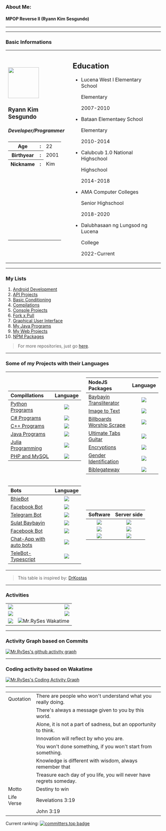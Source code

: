 ### About Me:
#### MPOP Reverse II (Ryann Kim Sesgundo)

---

<!--table id="table">
		<tr><td>⬛</td><td>⬛</td><td>⬛</td><td>⬛</td><td>⬛</td><td>⬛</td><td>⬛</td><td>⬛</td><td>⬛</td><td>⬛</td><td>⬛</td><td>⬛</td><td>⬛</td><td>⬛</td><td>⬛</td><td>⬛</td><td>⬛</td><td>⬛</td><td>⬛</td><td>⬛</td><td>⬛</td><td>⬛</td><td>⬛</td><td>⬛</td><td>⬛</td><td>⬛</td><td>⬛</td><td>⬛</td><td>⬛</td><td>⬛</td><td>⬛</td><td>⬛</td><td>⬛</td><td>⬛</td><td>⬛</td><td>⬛</td><td>⬛</td><td>⬛</td><td>⬛</td><td>⬛</td><td>⬛</td><td>⬛</td><td>⬛</td><td>⬛</td><td>⬛</td><td>⬛</td><td>⬛</td><td>⬛</td></tr><tr><td>⬛</td><td>🟩</td><td>⬛</td><td>⬛</td><td>⬛</td><td>🟩</td><td>⬛</td><td>🟩</td><td>🟩</td><td>⬛</td><td>⬛</td><td>⬛</td><td>⬛</td><td>🟩</td><td>🟩</td><td>⬛</td><td>⬛</td><td>🟩</td><td>⬛</td><td>🟩</td><td>⬛</td><td>🟩</td><td>🟩</td><td>🟩</td><td>⬛</td><td>🟩</td><td>🟩</td><td>🟩</td><td>⬛</td><td>🟩</td><td>🟩</td><td>🟩</td><td>⬛</td><td>⬛</td><td>⬛</td><td>🟩</td><td>🟩</td><td>🟩</td><td>⬛</td><td>🟩</td><td>🟩</td><td>🟩</td><td>⬛</td><td>🟩</td><td>🟩</td><td>🟩</td><td>⬛</td><td>⬛</td></tr><tr><td>⬛</td><td>🟩</td><td>🟩</td><td>⬛</td><td>🟩</td><td>🟩</td><td>⬛</td><td>🟩</td><td>⬛</td><td>🟩</td><td>⬛</td><td>⬛</td><td>⬛</td><td>🟩</td><td>⬛</td><td>🟩</td><td>⬛</td><td>🟩</td><td>⬛</td><td>🟩</td><td>⬛</td><td>🟩</td><td>⬛</td><td>⬛</td><td>⬛</td><td>🟩</td><td>⬛</td><td>⬛</td><td>⬛</td><td>🟩</td><td>⬛</td><td>⬛</td><td>⬛</td><td>⬛</td><td>⬛</td><td>⬛</td><td>⬛</td><td>🟩</td><td>⬛</td><td>⬛</td><td>⬛</td><td>🟩</td><td>⬛</td><td>⬛</td><td>⬛</td><td>🟩</td><td>⬛</td><td>⬛</td></tr><tr><td>⬛</td><td>🟩</td><td>⬛</td><td>🟩</td><td>⬛</td><td>🟩</td><td>⬛</td><td>🟩</td><td>🟩</td><td>⬛</td><td>⬛</td><td>⬛</td><td>⬛</td><td>🟩</td><td>🟩</td><td>⬛</td><td>⬛</td><td>⬛</td><td>🟩</td><td>⬛</td><td>⬛</td><td>🟩</td><td>🟩</td><td>🟩</td><td>⬛</td><td>🟩</td><td>🟩</td><td>⬛</td><td>⬛</td><td>🟩</td><td>🟩</td><td>🟩</td><td>⬛</td><td>⬛</td><td>⬛</td><td>⬛</td><td>🟩</td><td>🟩</td><td>⬛</td><td>🟩</td><td>🟩</td><td>🟩</td><td>⬛</td><td>⬛</td><td>⬛</td><td>🟩</td><td>⬛</td><td>⬛</td></tr><tr><td>⬛</td><td>🟩</td><td>⬛</td><td>⬛</td><td>⬛</td><td>🟩</td><td>⬛</td><td>🟩</td><td>⬛</td><td>🟩</td><td>⬛</td><td>⬛</td><td>⬛</td><td>🟩</td><td>⬛</td><td>🟩</td><td>⬛</td><td>⬛</td><td>🟩</td><td>⬛</td><td>⬛</td><td>⬛</td><td>⬛</td><td>🟩</td><td>⬛</td><td>🟩</td><td>⬛</td><td>⬛</td><td>⬛</td><td>⬛</td><td>⬛</td><td>🟩</td><td>⬛</td><td>⬛</td><td>⬛</td><td>⬛</td><td>⬛</td><td>🟩</td><td>⬛</td><td>🟩</td><td>⬛</td><td>⬛</td><td>⬛</td><td>⬛</td><td>⬛</td><td>🟩</td><td>⬛</td><td>⬛</td></tr><tr><td>⬛</td><td>🟩</td><td>⬛</td><td>⬛</td><td>⬛</td><td>🟩</td><td>⬛</td><td>🟩</td><td>⬛</td><td>🟩</td><td>⬛</td><td>🟩</td><td>⬛</td><td>🟩</td><td>⬛</td><td>🟩</td><td>⬛</td><td>⬛</td><td>🟩</td><td>⬛</td><td>⬛</td><td>🟩</td><td>🟩</td><td>🟩</td><td>⬛</td><td>🟩</td><td>🟩</td><td>🟩</td><td>⬛</td><td>🟩</td><td>🟩</td><td>🟩</td><td>⬛</td><td>⬛</td><td>⬛</td><td>🟩</td><td>🟩</td><td>🟩</td><td>⬛</td><td>🟩</td><td>🟩</td><td>🟩</td><td>⬛</td><td>⬛</td><td>⬛</td><td>🟩</td><td>⬛</td><td>⬛</td></tr><tr><td>⬛</td><td>⬛</td><td>⬛</td><td>⬛</td><td>⬛</td><td>⬛</td><td>⬛</td><td>⬛</td><td>⬛</td><td>⬛</td><td>⬛</td><td>⬛</td><td>⬛</td><td>⬛</td><td>⬛</td><td>⬛</td><td>⬛</td><td>⬛</td><td>⬛</td><td>⬛</td><td>⬛</td><td>⬛</td><td>⬛</td><td>⬛</td><td>⬛</td><td>⬛</td><td>⬛</td><td>⬛</td><td>⬛</td><td>⬛</td><td>⬛</td><td>⬛</td><td>⬛</td><td>⬛</td><td>⬛</td><td>⬛</td><td>⬛</td><td>⬛</td><td>⬛</td><td>⬛</td><td>⬛</td><td>⬛</td><td>⬛</td><td>⬛</td><td>⬛</td><td>⬛</td><td>⬛</td><td>⬛</td></tr></table>

![](https://readme-typing-svg.demolab.com?font=Times+new+Roman&size=18&duration=2500&pause=500&width=500&vCenter=true&center=true&height=25&lines=I+am+RyannKim327;Android+Application+Developer;Backend+Developer;Soon+to+be+a+Full+Stack+Developer)
-->

---
### Basic Informations
<table>
	<tr>
		<td>
			<img src="https://ryannkim327.is-a.dev/assets/img/ako-pero-transparent.png" height="100">
			<h3>Ryann Kim Sesgundo</h3>
			<h5>Developer/Programmer</h5>
			<table>
				<tr>
					<th>
						Age
					</th>
					<th>:
					</th>
					<td>
						22
					</td>
				</tr>
				<tr>
					<th>
						Birthyear
					</th>
					<th>:
					</th>
					<td>
						2001
					</td>
				<tr>
					<th>
						Nickname
					</th>
					<th>:
					</th>
					<td>
						Kim
					</td>
				</tr>
				<tr>
				<td></td>
				<td></td>
				<td></td>
				</tr>
				<tr>
				<td><br><br><br><br><br><br><br><br><br><br><br></td>
				<td><br><br><br><br><br><br><br><br><br><br><br></td>
				<td><br><br><br><br><br><br><br><br><br><br><br></td>
				</tr>
			</table>
		</td>
		<td>
			<h2>Education</h2>
			<ul>
				<li>Lucena West I Elementary School
					<p>Elementary</p>
					<p>2007-2010</p>
				</li>
				<li>Bataan Elementaey School
					<p>Elementary</p>
					<p>2010-2014</p>
				</li>
				<li>Calubcub 1.0 National Highschool
					<p>Highschool</p>
					<p>2014-2018</p>
				</li>
				<li>AMA Computer Colleges
					<p>Senior Highschool</p>
					<p>2018-2020</p>
				</li>
				<li>Dalubhasaan ng Lungsod ng Lucena
					<p>College</p>
					<p>2022-Current</p>
				</li>
			</ul>
		</td>
	</tr>
</table>

---
### My Lists
1. [Android Development](https://github.com/stars/RyannKim327/lists/android-development)
2. [API Projects](https://github.com/stars/RyannKim327/lists/api-projects)
3. [Basic Conditioning](https://github.com/stars/RyannKim327/lists/basic-conditioning)
4. [Compilations](https://github.com/stars/RyannKim327/lists/compillation)
5. [Console Projects](https://github.com/stars/RyannKim327/lists/console-projects)
6. [Fork x Pull](https://github.com/stars/RyannKim327/lists/fork-x-pull)
7. [Graphical User Interface](https://github.com/stars/RyannKim327/lists/gui)
8. [My Java Programs](https://github.com/stars/RyannKim327/lists/my-java-programs)
9. [My Web Projects](https://github.com/stars/RyannKim327/lists/my-web-projects)
10. [NPM Packages](https://github.com/stars/RyannKim327/lists/npm-packages)

> For more repositories, just go [here](https://github.com/stars/RyannKim327/lists/my-repos).

---

### Some of my Projects with their Languages
<table>
<tr>
<td>

| Compillations | Language |
| :--- | :---: |
| [Python Programs](https://github.com/RyannKim327/Python-Programming-Compillation) | ![](https://img.shields.io/badge/-Python-black?color=3572A5&style=flat) |
| [C# Programs](https://github.com/RyannKim327/C-Sharp-Compillations) | ![](https://img.shields.io/badge/-C_Sharp-black?color=178600&style=flat) |
| [C++ Programs](https://github.com/RyannKim327/cpp-compilled-programs) | ![](https://img.shields.io/badge/-CPP-black?color=f34b7d&style=flat) |
| [Java Programs](https://github.com/RyannKim327/Java-compilled-programs) | ![](https://img.shields.io/badge/-Java-black?color=b07219&style=flat) |
| [Julia Programming](https://github.com/RyannKim327/Julia-Compillation-Projects) | ![](https://img.shields.io/badge/-Julia-black?color=a270ba&style=flat) |
| [PHP and MySQL](https://github.com/RyannKim327/Basic-CRUD-in-PHP-and-MySQL) | ![](https://img.shields.io/badge/MySQL-PHP-black?color=4F5D95&style=flat) |

</td>
<td>

| NodeJS Packages | Language |
| :--- | :---: |
| [Baybayin Transliterator](https://github.com/RyannKim327/Baybayin-Transliterator) | ![](https://img.shields.io/badge/Javascript-NodeJS-black?color=336633&style=flat) |
| [Image to Text](https://github.com/RyannKim327/image-to-text) | ![](https://img.shields.io/badge/Javascript-NodeJS-black?color=336633&style=flat)|
| [Billboards Worship Scrape](https://github.com/RyannKim327/Billboards-worship-scrape) | ![](https://img.shields.io/badge/Javascript-NodeJS-black?color=336633&style=flat)|
| [Ultimate Tabs Guitar](https://github.com/RyannKim327/UltimateGuitar-Project) | ![](https://img.shields.io/badge/Javascript-NodeJS-black?color=336633&style=flat)|
| [Encryptions](https://github.com/RyannKim327/MPOP-Encryptions) | ![](https://img.shields.io/badge/Javascript-NodeJS-black?color=336633&style=flat)|
| [Gender Identification](https://github.com/RyannKim327/Gender-Identification) | ![](https://img.shields.io/badge/Javascript-NodeJS-black?color=336633&style=flat)|
| [Biblegateway](https://github.com/RyannKim327/biblegateway) | ![](https://img.shields.io/badge/Javascript-NodeJS-black?color=336633&style=flat)|

</td>
</tr>
<tr>
<td>

| Bots | Language |
| :--- | :---: |
| [BhieBot](https://github.com/RyannKim327/BhieBot) | ![](https://img.shields.io/badge/Javascript-NodeJS-black?color=336633&style=flat) |
| [Facebook Bot](https://github.com/RyannKim327/FacebookBot) | ![](https://img.shields.io/badge/Javascript-NodeJS-black?color=336633&style=flat) |
| [Telegram Bot](https://github.com/RyannKim327/Telegram-Bot) | ![](https://img.shields.io/badge/Javascript-NodeJS-black?color=336633&style=flat) |
| [Sulat Baybayin](https://github.com/RyannKim327/FacebookBot) | ![](https://img.shields.io/badge/-Java-black?color=b07219&style=flat) |
| [Facebook Bot](https://github.com/RyannKim327/Facebook-Bot-Python) | ![](https://img.shields.io/badge/-Python-black?color=3572A5&style=flat) |
| [Chat-App with auto bots](https://github.com/RyannKim327/chat-app) | ![](https://img.shields.io/badge/Javascript-NodeJS-black?color=336633&style=flat) |
| [TeleBot-Typescript](https://github.com/RyannKim327/TeleBot-Typescript) | ![](https://img.shields.io/badge/-Typescript-black?color=3178c6&style=flat) |

</td>
<td>

| Software | Server side |
| :---: | :---: |
| [![](https://img.shields.io/badge/Launcher_App-Java-black?color=b07219&style=flat)](https://github.com/RyannKim327/Launcher-App) | [![](https://img.shields.io/badge/Server_Side_of_Launcher-NodeJS-black?color=336633&style=flat)](https://github.com/RyannKim327/Server-Side-of-Launcher) |
| [![](https://img.shields.io/badge/Front_end_Editor-Java-black?color=b07219&style=flat)](https://github.com/RyannKim327/Front-end-Editor) | ![](https://img.shields.io/badge/Not_found_server-PHP_MySQL-black?color=4F5D95&style=flat) |
| [![](https://img.shields.io/badge/19N0R3_Poetry_App-Java-black?color=b07219&style=flat)](https://github.com/RyannKim327/19N0R3-App) | [![](https://img.shields.io/badge/19N0R3_Server_Side-NodeJS-black?color=336633&style=flat)](https://github.com/RyannKim327/19N0R3) |

</td>
</tr>
</table>

> This table is inspired by: [DrKostas](https://github.com/drkostas)

---
### Activities
|  |  |
| :--- | ---: |
| ![](https://github-readme-stats.vercel.app/api?username=ryannkim327&show_icons=true&theme=radical) | ![](https://github-profile-summary-cards.vercel.app/api/cards/repos-per-language?username=RyannKim327&theme=radical) |
| ![](https://github-readme-stats.vercel.app/api/top-langs/?username=ryannkim327&layout=compact&theme=radical&hide=jupyter%20notebook)  | ![](https://github-profile-summary-cards.vercel.app/api/cards/most-commit-language?username=RyannKim327&theme=radical&hide=jupyter%20notebook) |
| ![](https://github-profile-trophy.vercel.app/?username=RyannKim327&theme=radical&column=4) | ![Mr.RySes Wakatime](https://github-readme-stats.vercel.app/api/wakatime?username=ryannkim327&theme=radical&layout=compact) |

---
### Activity Graph based on Commits
[![Mr.RySes's github activity graph](https://github-readme-activity-graph.vercel.app/graph?username=RyannKim327&bg_color=0a0119&color=18cda9&line=00f583&point=00ff11&area=true&hide_border=true)](https://github.com/RyannKim327/github-readme-activity-graph)

---
### Coding activity based on Wakatime
[![Mr.RySes's Coding Activity Graph](https://wakatime.com/share/@RyannKim327/dd925ff9-2f71-4f06-a339-329c1486869f.svg)](https://wakatime.com/share/@RyannKim327/dd925ff9-2f71-4f06-a339-329c1486869f.svg)

---
|  |  |
| --- | --- |
| Quotation | There are people who won't understand what you really doing. |
| | There's always a message given to you by this world. |
| | Alone, it is not a part of sadness, but an opportunity to think. |
| | Innovation will reflect by who you are. |
| | You won't done something, if you won't start from something. |
| | Knowledge is different with wisdom, always remember that |
| | Treasure each day of you life, you will never have regrets someday. |
| Motto | Destiny to win |
| Life Verse | Revelations 3:19 |
| | John 3:19 |

Current ranking: [![committers.top badge](https://user-badge.committers.top/philippines/RyannKim327.svg)](https://user-badge.committers.top/philippines/RyannKim327)



